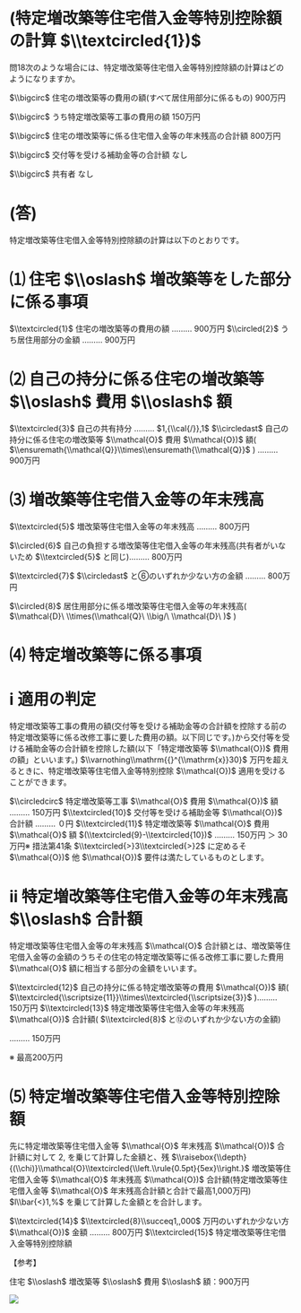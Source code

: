 # (特定増改築等住宅借入金等特別控除額の計算 $\\textcircled{1})$

問18次のような場合には、特定増改築等住宅借入金等特別控除額の計算はどのようになりますか。

$\\bigcirc$ 住宅の増改築等の費用の額(すべて居住用部分に係るもの) 900万円

$\\bigcirc$ うち特定増改築等工事の費用の額 150万円

$\\bigcirc$ 住宅の増改築等に係る住宅借入金等の年末残高の合計額 800万円

$\\bigcirc$ 交付等を受ける補助金等の合計額 なし

$\\bigcirc$ 共有者 なし

# (答)

特定増改築等住宅借入金等特別控除額の計算は以下のとおりです。

# ⑴ 住宅 $\\oslash$ 増改築等をした部分に係る事項

$\\textcircled{1}$ 住宅の増改築等の費用の額 ……… 900万円 $\\circled{2}$ うち居住用部分の金額 ……… 900万円

# ⑵ 自己の持分に係る住宅の増改築等 $\\oslash$ 費用 $\\oslash$ 額

$\\textcircled{3}$ 自己の共有持分 ……… $1,{\\cal{/}},1$ $\\circledast$ 自己の持分に係る住宅の増改築等 $\\mathcal{O}$ 費用 $\\mathcal{O})$ 額( $\\ensuremath{\\mathcal{Q}}\\times\\ensuremath{\\mathcal{Q}}$ ) ……… 900万円

# ⑶ 増改築等住宅借入金等の年末残高

$\\textcircled{5}$ 増改築等住宅借入金等の年末残高 ……… 800万円

$\\circled{6}$ 自己の負担する増改築等住宅借入金等の年末残高(共有者がいないため $\\textcircled{5}$ と同じ)……… 800万円

$\\textcircled{7}$ $\\circledast$ と⑥のいずれか少ない方の金額 ……… 800万円

$\\circled{8}$ 居住用部分に係る増改築等住宅借入金等の年末残高( $\\mathcal{D}\ \\times(\\mathcal{Q}\ \\big/\ \\mathcal{D}\ )$ )

# ⑷ 特定増改築等に係る事項

# ⅰ 適用の判定

特定増改築等工事の費用の額(交付等を受ける補助金等の合計額を控除する前の特定増改築等に係る改修工事に要した費用の額。以下同じです。)から交付等を受ける補助金等の合計額を控除した額(以下「特定増改築等 $\\mathcal{O})$ 費用の額」といいます。) $\\varnothing\\mathrm{{}^{\\mathrm{x}}30}$ 万円を超えるときに、特定増改築等住宅借入金等特別控除 $\\mathcal{O})$ 適用を受けることができます。

$\\circledcirc$ 特定増改築等工事 $\\mathcal{O}$ 費用 $\\mathcal{O})$ 額 ……… 150万円 $\\textcircled{10}$ 交付等を受ける補助金等 $\\mathcal{O})$ 合計額 ……… ０円 $\\textcircled{11}$ 特定増改築等 $\\mathcal{O}$ 費用 $\\mathcal{O}$ 額 $(\\textcircled{9}-\\textcircled{10})$ ……… 150万円 ＞ 30万円※ 措法第41条 $\\textcircled{>}3\\textcircled{>}2$ に定めるそ $\\mathcal{O})$ 他 $\\mathcal{O})$ 要件は満たしているものとします。

# ⅱ 特定増改築等住宅借入金等の年末残高 $\\oslash$ 合計額

特定増改築等住宅借入金等の年末残高 $\\mathcal{O}$ 合計額とは、増改築等住宅借入金等の金額のうちその住宅の特定増改築等に係る改修工事に要した費用 $\\mathcal{O}$ 額に相当する部分の金額をいいます。

$\\textcircled{12}$ 自己の持分に係る特定増改築等の費用 $\\mathcal{O})$ 額( $\\textcircled{\\scriptsize{11}}\\times\\textcircled{\\scriptsize{3}}$ )……… 150万円 $\\textcircled{13}$ 特定増改築等住宅借入金等の年末残高 $\\mathcal{O})$ 合計額( $\\textcircled{8}$ と⑫のいずれか少ない方の金額)

……… 150万円

※ 最高200万円

# ⑸ 特定増改築等住宅借入金等特別控除額

先に特定増改築等住宅借入金等 $\\mathcal{O}$ 年末残高 $\\mathcal{O})$ 合計額に対して $2,%$ を乗じて計算した金額と、残 $\\raisebox{\\depth}{(\\chi)}\\mathcal{O}\\textcircled{\\left.\\rule{0.5pt}{5ex}\\right.}$ 増改築等住宅借入金等 $\\mathcal{O}$ 年末残高 $\\mathcal{O})$ 合計額(特定増改築等住宅借入金等 $\\mathcal{O}$ 年末残高合計額と合計で最高1,000万円) $l\\bar{<}1,%$ を乗じて計算した金額とを合計します。

$\\textcircled{14}$ $\\textcircled{8}\\succeq1,,000$ 万円のいずれか少ない方 $\\mathcal{O})$ 金額 ……… 800万円 $\\textcircled{15}$ 特定増改築等住宅借入金等特別控除額

【参考】

住宅 $\\oslash$ 増改築等 $\\oslash$ 費用 $\\oslash$ 額：900万円

![](https://www.nta.go.jp/tmp/88340b07-9d0c-4561-8149-e9dca79e90a1/images/fdbaa4f71c4a27f7a786befed1bf2065c7ad73c11213090c83de4de498a761f7.jpg)